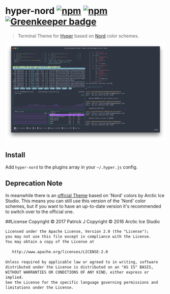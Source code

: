 # hyper-nord [![npm](https://img.shields.io/npm/v/hyper-nord.svg?maxAge=86400?style=flat-square)](https://www.npmjs.com/package/hyper-nord)  [![npm](https://img.shields.io/npm/dm/hyper-nord.svg?maxAge=86400?style=flat-square)](https://www.npmjs.com/package/hyper-nord) [![Greenkeeper badge](https://badges.greenkeeper.io/PDDStudio/hyper-nord.svg)](https://greenkeeper.io/)

> Terminal Theme for [Hyper](https://hyper.is) based on [Nord](https://github.com/arcticicestudio/nord) color schemes.

![hyper-nord](https://raw.githubusercontent.com/PDDStudio/hyper-nord/master/gfx/preview.png)


## Install

Add `hyper-nord` to the plugins array in your `~/.hyper.js` config.

## Deprecation Note

In meanwhile there is an [official Theme](https://github.com/arcticicestudio/nord-hyper) based on 'Nord' colors by Arctic Ice Studio.
This means you can still use this version of the 'Nord' color schemes, but if you want to have an up-to-date version it's recommended to switch over to the official one.

##License
    Copyright © 2017 Patrick J
    Copyright © 2016 Arctic Ice Studio

    Licensed under the Apache License, Version 2.0 (the "License");
    you may not use this file except in compliance with the License.
    You may obtain a copy of the License at

       http://www.apache.org/licenses/LICENSE-2.0

    Unless required by applicable law or agreed to in writing, software
    distributed under the License is distributed on an "AS IS" BASIS,
    WITHOUT WARRANTIES OR CONDITIONS OF ANY KIND, either express or implied.
    See the License for the specific language governing permissions and
    limitations under the License.
